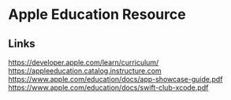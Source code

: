 # Apple Education Resource
## Links
https://developer.apple.com/learn/curriculum/
https://appleeducation.catalog.instructure.com
https://www.apple.com/education/docs/app-showcase-guide.pdf
https://www.apple.com/education/docs/swift-club-xcode.pdf
